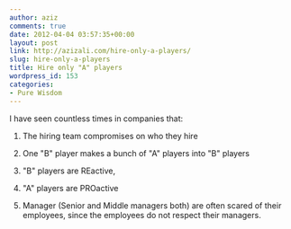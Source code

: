 ```yaml
---
author: aziz
comments: true
date: 2012-04-04 03:57:35+00:00
layout: post
link: http://azizali.com/hire-only-a-players/
slug: hire-only-a-players
title: Hire only "A" players
wordpress_id: 153
categories:
- Pure Wisdom
---
```


I have seen countless times in companies that:



	
  1. The hiring team compromises on who they hire

	
  2. One "B" player makes a bunch of "A" players into "B" players

	
  3. "B" players are REactive,

	
  4. "A" players are PROactive

	
  5. Manager (Senior and Middle managers both) are often scared of their employees, since the employees do not respect their managers.


